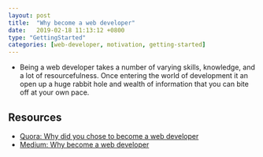```yaml
---
layout: post
title:  "Why become a web developer"
date:   2019-02-18 11:13:12 +0800
type: "GettingStarted"
categories: [web-developer, motivation, getting-started]
---
```


* Being a web developer takes a number of varying skills, knowledge, and a lot
of resourcefulness. Once entering the world of development it an open up a 
huge rabbit hole and wealth of information that you can bite off at your own
pace.

## Resources
* [Quora: Why did you chose to become a web developer](https://www.quora.com/Why-did-you-chose-to-become-a-web-developer)
* [Medium: Why become a web developer](https://medium.com/enspiral-dev-academy/why-become-a-web-developer-cede4e48ca3a)
